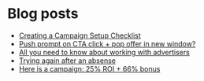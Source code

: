 # Blog posts
<!-- BLOG-POST-LIST:START -->
- [Creating a Campaign Setup Checklist](https://afflift.com/f/threads/creating-a-campaign-setup-checklist.10039/)
- [Push prompt on CTA click + pop offer in new window?](https://afflift.com/f/threads/push-prompt-on-cta-click-pop-offer-in-new-window.10038/)
- [All you need to know about working with advertisers](https://afflift.com/f/threads/all-you-need-to-know-about-working-with-advertisers.10037/)
- [Trying again after an absense](https://afflift.com/f/threads/trying-again-after-an-absense.9781/)
- [Here is a campaign: 25% ROI + 66% bonus](https://afflift.com/f/threads/here-is-a-campaign-25-roi-66-bonus.9456/)
<!-- BLOG-POST-LIST:END -->
